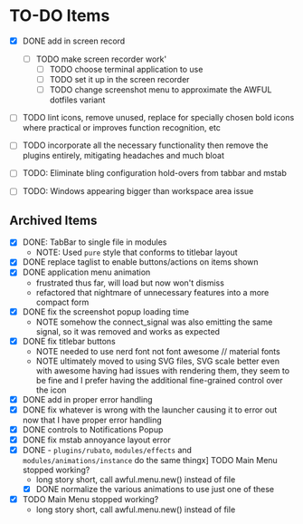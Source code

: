 # TO-DO Items

- [x] DONE add in screen record
  - [ ] TODO make screen recorder work'
    - [ ] TODO choose terminal application to use
    - [ ] TODO set it up in the screen recorder
    - [ ] TODO change screenshot menu to approximate the AWFUL dotfiles variant

- [ ] TODO lint icons, remove unused, replace for specially chosen bold icons where practical or improves function recognition, etc

- [ ] TODO incorporate all the necessary functionality then remove the plugins entirely, mitigating headaches and much bloat
- [ ] TODO: Eliminate bling configuration hold-overs from tabbar and mstab
- [ ] TODO: Windows appearing bigger than workspace area issue

## Archived Items

- [x] DONE: TabBar to single file in modules
  - NOTE: Used `pure` style that conforms to titlebar layout
- [x] DONE replace taglist to enable buttons/actions on items shown
- [x] DONE application menu animation
  - frustrated thus far, will load but now won't dismiss
  - refactored that nightmare of unnecessary features into a more compact form
- [x] DONE fix the screenshot popup loading time
  - NOTE somehow the connect_signal was also emitting the same signal, so it was removed and works as expected
- [x] DONE fix titlebar buttons
  - NOTE needed to use nerd font not font awesome // material fonts
  - NOTE ultimately moved to using SVG files, SVG scale better even with awesome having had issues with rendering them, they seem to be fine and I prefer having the additional fine-grained control over the icon
- [x] DONE add in proper error handling
- [x] DONE fix whatever is wrong with the launcher causing it to error out now that I have proper error handling
- [x] DONE controls to Notifications Popup
- [x] DONE fix mstab annoyance layout error
- [x] DONE - `plugins/rubato`, `modules/effects` and `modules/animations/instance` do the same thingx] TODO Main Menu stopped working?
  - long story short, call awful.menu.new() instead of file
  - [x] DONE normalize the various animations to use just one of these
- [x] TODO Main Menu stopped working?
  - long story short, call awful.menu.new() instead of file
